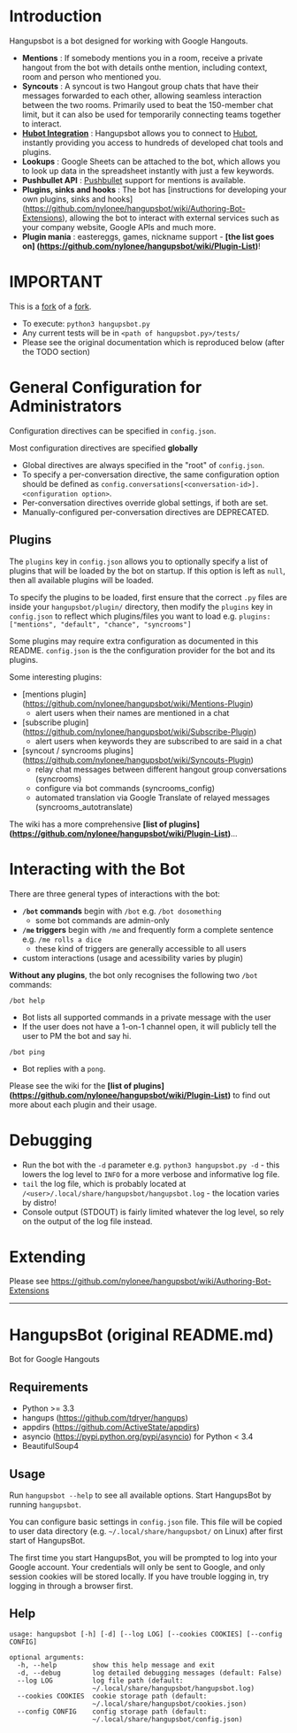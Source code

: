 # Introduction

Hangupsbot is a bot designed for working with Google Hangouts.
* **Mentions** :
  If somebody mentions you in a room, receive a private hangout from the bot with details onthe mention, 
  including context, room and person who mentioned you.
* **Syncouts** : 
  A syncout is two Hangout group chats that have their messages forwarded to each other, allowing seamless 
  interaction between the two rooms. Primarily used to beat the 150-member chat limit, but it can also be
  used for temporarily connecting teams together to interact.
* [**Hubot Integration**](https://github.com/nylonee/hangupsbot/wiki/Hubot-Integration) :
  Hangupsbot allows you to connect to [Hubot](https://hubot.github.com/), instantly providing you access 
  to hundreds of developed chat tools and plugins.
* **Lookups** :
  Google Sheets can be attached to the bot, which allows you to look up data in the 
  spreadsheet instantly with just a few keywords.
* **Pushbullet API** :
  [Pushbullet](https://www.pushbullet.com/) support for mentions is available.
* **Plugins, sinks and hooks** : 
  The bot has [instructions for developing your own plugins, sinks and hooks]
  (https://github.com/nylonee/hangupsbot/wiki/Authoring-Bot-Extensions), allowing the bot to interact 
  with external services such as your company website, Google APIs and much more.
* **Plugin mania** : 
  eastereggs, games, nickname support - **[the list goes on]
    (https://github.com/nylonee/hangupsbot/wiki/Plugin-List)**!

# IMPORTANT

This is a [fork](https://gitlab.sabah.io/eol/mogunsamang) of a [fork](https://github.com/xmikos/hangupsbot).

* To execute: `python3 hangupsbot.py`
* Any current tests will be in `<path of hangupsbot.py>/tests/`
* Please see the original documentation which is reproduced below
  (after the TODO section)

# General Configuration for Administrators

Configuration directives can be specified in `config.json`.

Most configuration directives are specified **globally** 
* Global directives are always specified in the "root" of `config.json`.
* To specify a per-conversation directive, the same configuration option should
  be defined as `config.conversations[<conversation-id>].<configuration option>`.
* Per-conversation directives override global settings, if both are set.
* Manually-configured per-conversation directives are DEPRECATED.

## Plugins

The `plugins` key in `config.json` allows you to optionally specify a list of plugins
  that will be loaded by the bot on startup. If this option is left as `null`, then
  all available plugins will be loaded.

To specify the plugins to be loaded, first ensure that the correct `.py` files are 
  inside your `hangupsbot/plugin/` directory, then modify the `plugins` key in
  `config.json` to reflect which plugins/files you want to load e.g.
    `plugins: ["mentions", "default", "chance", "syncrooms"]`

Some plugins may require extra configuration as documented in this README. 
  `config.json` is the the configuration provider for the bot and its plugins.

Some interesting plugins:
* [mentions plugin]
  (https://github.com/nylonee/hangupsbot/wiki/Mentions-Plugin)
  * alert users when their names are mentioned in a chat
* [subscribe plugin]
  (https://github.com/nylonee/hangupsbot/wiki/Subscribe-Plugin)
  * alert users when keywords they are subscribed to are said in a chat 
* [syncout / syncrooms plugins]
  (https://github.com/nylonee/hangupsbot/wiki/Syncouts-Plugin)
  * relay chat messages between different hangout group conversations (syncrooms)
  * configure via bot commands (syncrooms_config)
  * automated translation via Google Translate of relayed messages (syncrooms_autotranslate)

The wiki has a more comprehensive **[list of plugins]
  (https://github.com/nylonee/hangupsbot/wiki/Plugin-List)**...

# Interacting with the Bot

There are three general types of interactions with the bot:
* **`/bot` commands** begin with `/bot` e.g. `/bot dosomething`
  * some bot commands are admin-only
* **`/me` triggers** begin with `/me` and frequently form a complete sentence e.g.
  `/me rolls a dice`
  * these kind of triggers are generally accessible to all users
* custom interactions (usage and acessibility varies by plugin)

**Without any plugins**, the bot only recognises the following two `/bot` commands:

`/bot help`
* Bot lists all supported commands in a private message with the user
* If the user does not have a 1-on-1 channel open, it will publicly tell 
  the user to PM the bot and say hi.

`/bot ping`
* Bot replies with a `pong`.

Please see the wiki for the **[list of plugins]
  (https://github.com/nylonee/hangupsbot/wiki/Plugin-List)** to find out more
  about each plugin and their usage.

# Debugging

* Run the bot with the `-d` parameter e.g. `python3 hangupsbot.py -d` - this
  lowers the log level to `INFO` for a more verbose and informative log file.
* `tail` the log file, which is probably located at
  `/<user>/.local/share/hangupsbot/hangupsbot.log` - the location varies by
  distro!
* Console output (STDOUT) is fairly limited whatever the log level, so rely
  on the output of the log file instead.

# Extending

Please see https://github.com/nylonee/hangupsbot/wiki/Authoring-Bot-Extensions

---

HangupsBot (original README.md)
===============================

Bot for Google Hangouts

Requirements
------------

- Python >= 3.3
- hangups (https://github.com/tdryer/hangups)
- appdirs (https://github.com/ActiveState/appdirs)
- asyncio (https://pypi.python.org/pypi/asyncio) for Python < 3.4
- BeautifulSoup4

Usage
-----

Run `hangupsbot --help` to see all available options.
Start HangupsBot by running `hangupsbot`.

You can configure basic settings in `config.json` file. This file will be
copied to user data directory (e.g. `~/.local/share/hangupsbot/` on Linux)
after first start of HangupsBot.

The first time you start HangupsBot, you will be prompted to log into your
Google account. Your credentials will only be sent to Google, and only
session cookies will be stored locally. If you have trouble logging in,
try logging in through a browser first.

Help
----

    usage: hangupsbot [-h] [-d] [--log LOG] [--cookies COOKIES] [--config CONFIG]

    optional arguments:
      -h, --help         show this help message and exit
      -d, --debug        log detailed debugging messages (default: False)
      --log LOG          log file path (default:
                         ~/.local/share/hangupsbot/hangupsbot.log)
      --cookies COOKIES  cookie storage path (default:
                         ~/.local/share/hangupsbot/cookies.json)
      --config CONFIG    config storage path (default:
                         ~/.local/share/hangupsbot/config.json)

